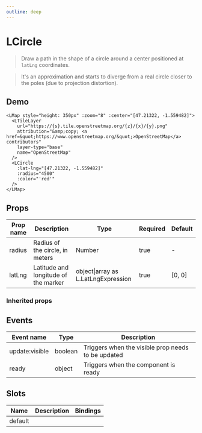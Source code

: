 ```yaml
---
outline: deep
---
```


# LCircle

> Draw a path in the shape of a circle around a center positioned at `latLng` coordinates.

> It's an approximation and starts to diverge from a real circle closer to the poles (due to projection distortion).

## Demo

<script setup>
import L from "leaflet";
import "leaflet/dist/leaflet.css";
import { LMap, LTileLayer, LCircle } from '@vue-leaflet/vue-leaflet';
</script>

<LMap style="height: 350px" :zoom="8" :center="[47.21322, -1.559482]">
  <LTileLayer
    url="https://{s}.tile.openstreetmap.org/{z}/{x}/{y}.png"
    attribution="&amp;copy; <a href=&quot;https://www.openstreetmap.org/&quot;>OpenStreetMap</a> contributors"
    layer-type="base"
    name="OpenStreetMap"
  />
  <LCircle
    :lat-lng="[47.21322, -1.559482]"
    :radius="4500"
    :color="'red'"
  />
</LMap>

```vue{8-12}
<LMap style="height: 350px" :zoom="8" :center="[47.21322, -1.559482]">
  <LTileLayer
    url="https://{s}.tile.openstreetmap.org/{z}/{x}/{y}.png"
    attribution="&amp;copy; <a href=&quot;https://www.openstreetmap.org/&quot;>OpenStreetMap</a> contributors"
    layer-type="base"
    name="OpenStreetMap"
  />
  <LCircle
    :lat-lng="[47.21322, -1.559482]"
    :radius="4500"
    :color="'red'"
  />
</LMap>
```

## Props

| Prop name | Description                          | Type                                | Required | Default |
| --------- | ------------------------------------ | ----------------------------------- | -------- | ------- |
| radius    | Radius of the circle, in meters      | Number                              | true     | -       |
| latLng    | Latitude and longitude of the marker | object\|array as L.LatLngExpression | true     | [0, 0]  |

### Inherited props

<!--@include: ./props/path-props.md-->

## Events

| Event name     | Type    | Description                                        |
| -------------- | ------- | -------------------------------------------------- |
| update:visible | boolean | Triggers when the visible prop needs to be updated |
| ready          | object  | Triggers when the component is ready               |

## Slots

| Name    | Description | Bindings |
| ------- | ----------- | -------- |
| default |             |          |
